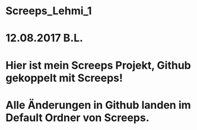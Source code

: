# Screeps_Lehmi_1
# 12.08.2017 B.L.
# Hier ist mein Screeps Projekt, Github gekoppelt mit Screeps!
# Alle Änderungen in Github landen im Default Ordner von Screeps.
